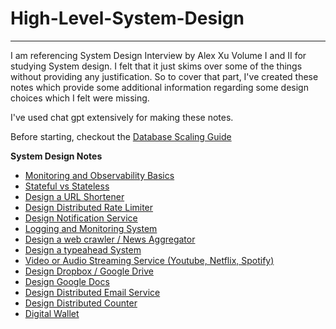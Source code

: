 # High-Level-System-Design
---

I am referencing System Design Interview by Alex Xu Volume I and II for studying System design.
I felt that it just skims over some of the things without providing any justification. So to cover that part, I've created these notes 
which provide some additional information regarding some design choices which I felt were missing.

I've used chat gpt extensively for making these notes.

Before starting, checkout the [Database Scaling Guide](database/)

**System Design Notes**
* [Monitoring and Observability Basics](monitoring_observability_basics/)
* [Stateful vs Stateless](Stateful_VS_Stateless/)
* [Design a URL Shortener](short_url/)
* [Design Distributed Rate Limiter](Rate_Limiter/)
* [Design Notification Service](Notification_Service/)
* [Logging and Monitoring System](logging_and_monitoring/)
* [Design a web crawler / News Aggregator](web_crawler/)
* [Design a typeahead System](typeahead_system/)
* [Video or Audio Streaming Service (Youtube, Netflix, Spotify)](youtube/)
* [Design Dropbox / Google Drive](dropbox/)
* [Design Google Docs](google_docs/)
* [Design Distributed Email Service](email_service/)
* [Design Distributed Counter](distributed_counter/)
* [Digital Wallet](wallet/)